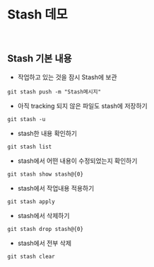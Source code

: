 Stash 데모 
=========

<br>

Stash 기본 내용 
----------------

- 작업하고 있는 것을 잠시 Stash에 보관 
```
git stash push -m "Stash메시지"
```

- 아직 tracking 되지 않은 파일도 stash에 저장하기 
```
git stash -u
```

- stash한 내용 확인하기  
```
git stash list
```

- stash에서 어떤 내용이 수정되었는지 확인하기 
```
git stash show stash@{0}
```

- stash에서 작업내용 적용하기
```
git stash apply 
```

- stash에서 삭제하기
```
git stash drop stash@{0}
```
- stash에서 전부 삭제
```
git stash clear
```






